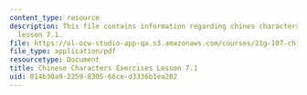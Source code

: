```yaml
---
content_type: resource
description: This file contains information regarding chines characters exercises
  lesson 7.1.
file: https://ol-ocw-studio-app-qa.s3.amazonaws.com/courses/21g-107-chinese-i-streamlined-fall-2014/014b30a92259830566ced3336b1ea202_MIT21G_107F14_L7_st1_7.1.pdf
file_type: application/pdf
resourcetype: Document
title: Chinese Characters Exercises Lesson 7.1
uid: 014b30a9-2259-8305-66ce-d3336b1ea202
---
```

